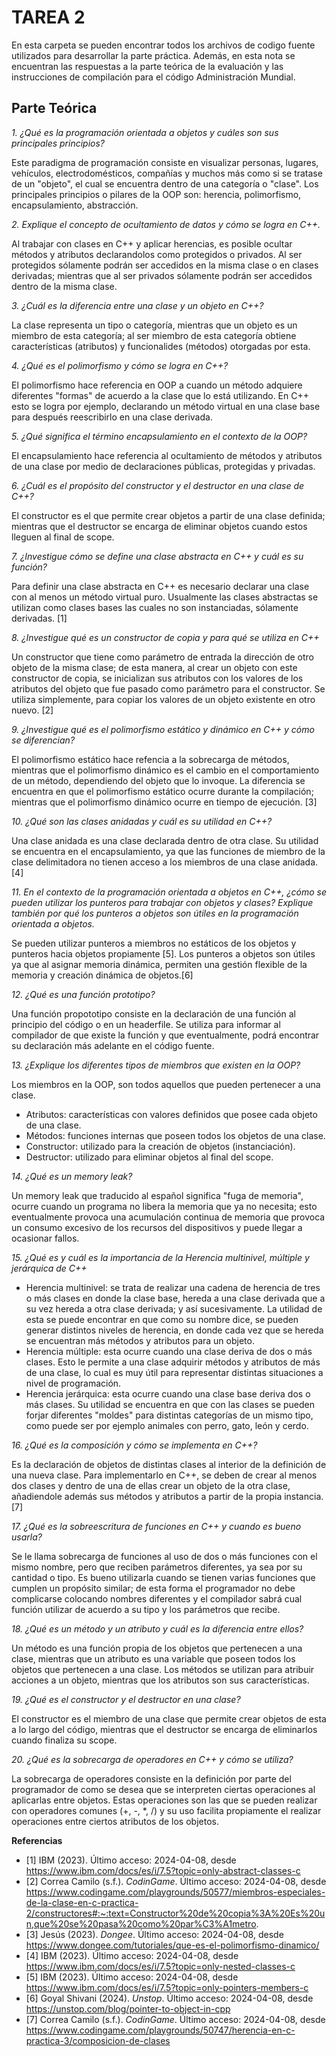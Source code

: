 # TAREA 2

En esta carpeta se pueden encontrar todos los archivos de codigo fuente utilizados para desarrollar la parte práctica. Además, en esta nota se encuentran las respuestas a la parte teórica de la evaluación y las instrucciones de compilación para el código Administración Mundial.

## Parte Teórica

*1. ¿Qué es la programación orientada a objetos y cuáles son sus principales principios?*

Este paradigma de programación consiste en visualizar personas, lugares, vehículos, electrodomésticos, compañías y muchos más como si se tratase de un "objeto", el cual se encuentra dentro de una categoría o "clase". Los principales principios o pilares de la OOP son: herencia, polimorfismo, encapsulamiento, abstracción.

*2. Explique el concepto de ocultamiento de datos y cómo se logra en C++.*

Al trabajar con clases en C++ y aplicar herencias, es posible ocultar métodos y atributos declarandolos como protegidos o privados. Al ser protegidos sólamente podrán ser accedidos en la misma clase o en clases derivadas; mientras que al ser privados sólamente podrán ser accedidos dentro de la misma clase.

*3. ¿Cuál es la diferencia entre una clase y un objeto en C++?*

La clase representa un tipo o categoría, mientras que un objeto es un miembro de esta categoría; al ser miembro de esta categoría obtiene características (atributos) y funcionalides (métodos) otorgadas por esta.

*4. ¿Qué es el polimorfismo y cómo se logra en C++?*

El polimorfismo hace referencia en OOP a cuando un método adquiere diferentes "formas" de acuerdo a la clase que lo está utilizando. En C++ esto se logra por ejemplo, declarando un método virtual en una clase base para después reescribirlo en una clase derivada.

*5. ¿Qué significa el término encapsulamiento en el contexto de la OOP?*

El encapsulamiento hace referencia al ocultamiento de métodos y atributos de una clase por medio de declaraciones públicas, protegidas y privadas.

*6. ¿Cuál es el propósito del constructor y el destructor en una clase de C++?*

El constructor es el que permite crear objetos a partir de una clase definida; mientras que el destructor se encarga de eliminar objetos cuando estos lleguen al final de scope.

*7. ¿Investigue cómo se define una clase abstracta en C++ y cuál es su función?*

Para definir una clase abstracta en C++ es necesario declarar una clase con al menos un método virtual puro. Usualmente las clases abstractas se utilizan como clases bases las cuales no son instanciadas, sólamente derivadas. [1]

*8. ¿Investigue qué es un constructor de copia y para qué se utiliza en C++*

Un constructor que tiene como parámetro de entrada la dirección de otro objeto de la misma clase; de esta manera, al crear un objeto con este constructor de copia, se inicializan sus atributos con los valores de los atributos del objeto que fue pasado como parámetro para el constructor. Se utiliza simplemente, para copiar los valores de un objeto existente en otro nuevo. [2]


*9. ¿Investigue qué es el polimorfismo estático y dinámico en C++ y cómo se diferencian?*

El polimorfismo estático hace refencia a la sobrecarga de métodos, mientras que el polimorfismo dinámico es el cambio en el comportamiento de un método, dependiendo del objeto que lo invoque. La diferencia se encuentra en que el polimorfismo estático ocurre durante la compilación; mientras que el polimorfismo dinámico ocurre en tiempo de ejecución. [3]

*10. ¿Qué son las clases anidadas y cuál es su utilidad en C++?*

Una clase anidada es una clase declarada dentro de otra clase. Su utilidad se encuentra en el encapsulamiento, ya que las funciones de miembro de la clase delimitadora no tienen acceso a los miembros de una clase anidada. [4]

*11. En el contexto de la programación orientada a objetos en C++, ¿cómo se pueden utilizar los punteros para trabajar con objetos y clases? Explique también por qué los punteros a objetos son útiles en la programación orientada a objetos.*

Se pueden utilizar punteros a miembros no estáticos de los objetos y punteros hacia objetos propiamente [5]. Los punteros a objetos son útiles ya que al asignar memoria dinámica, permiten una gestión flexible de la memoria y creación dinámica de objetos.[6]

*12. ¿Qué es una función prototipo?*

Una función propototipo consiste en la declaración de una función al principio del código o en un headerfile. Se utiliza para informar al compilador de que existe la función y que eventualmente, podrá encontrar su declaración más adelante en el código fuente.

*13. ¿Explique los diferentes tipos de miembros que existen en la OOP?*

Los miembros en la OOP, son todos aquellos que pueden pertenecer a una clase.

- Atributos: características con valores definidos que posee cada objeto de una clase.
- Métodos: funciones internas que poseen todos los objetos de una clase.
- Constructor: utilizado para la creación de objetos (instanciación).
- Destructor: utilizado para eliminar objetos al final del scope.

*14. ¿Qué es un memory leak?*

Un memory leak que traducido al español significa "fuga de memoria", ocurre cuando un programa no libera la memoria que ya no necesita; esto eventualmente provoca una acumulación continua de memoria que provoca un consumo excesivo de los recursos del dispositivos y puede llegar a ocasionar fallos.

*15. ¿Qué es y cuál es la importancia de la Herencia multinivel, múltiple y jerárquica de C++*

- Herencia multinivel: se trata de realizar una cadena de herencia de tres o más clases en donde la clase base, hereda a una clase derivada que a su vez hereda a otra clase derivada; y así sucesivamente. La utilidad de esta se puede encontrar en que como su nombre dice, se pueden generar distintos niveles de herencia, en donde cada vez que se hereda se encuentran más métodos y atributos para un objeto.
- Herencia múltiple: esta ocurre cuando una clase deriva de dos o más clases. Esto le permite a una clase adquirir métodos y atributos de más de una clase, lo cual es muy útil para representar distintas situaciones a nivel de programación.
- Herencia jerárquica: esta ocurre cuando una clase base deriva dos o más clases. Su utilidad se encuentra en que con las clases se pueden forjar diferentes "moldes" para distintas categorías de un mismo tipo, como puede ser por ejemplo animales con perro, gato, león y cerdo. 

*16. ¿Qué es la composición y cómo se implementa en C++?*

Es la declaración de objetos de distintas clases al interior de la definición de una nueva clase. Para implementarlo en C++, se deben de crear al menos dos clases y dentro de una de ellas crear un objeto de la otra clase, añadiendole además sus métodos y atributos a partir de la propia instancia. [7]

*17. ¿Qué es la sobreescritura de funciones en C++ y cuando es bueno usarla?*

Se le llama sobrecarga de funciones al uso de dos o más funciones con el mismo nombre, pero que reciben parámetros diferentes, ya sea por su cantidad o tipo. Es bueno utilizarla cuando se tienen varias funciones que cumplen un propósito similar; de esta forma el programador no debe complicarse colocando nombres diferentes y el compilador sabrá cual función utilizar de acuerdo a su tipo y los parámetros que recibe.

*18. ¿Qué es un método y un atributo y cuál es la diferencia entre ellos?*

Un método es una función propia de los objetos que pertenecen a una clase, mientras que un atributo es una variable que poseen todos los objetos que pertenecen a una clase. Los métodos se utilizan para atribuir acciones a un objeto, mientras que los atributos son sus características.

*19. ¿Qué es el constructor y el destructor en una clase?*

El constructor es el miembro de una clase que permite crear objetos de esta a lo largo del código, mientras que el destructor se encarga de eliminarlos cuando finaliza su scope.

*20. ¿Qué es la sobrecarga de operadores en C++ y cómo se utiliza?*

La sobrecarga de operadores consiste en la definición por parte del programador de como se desea que se interpreten ciertas operaciones al aplicarlas entre objetos. Estas operaciones son las que se pueden realizar con operadores comunes (+, -, *, /) y su uso facilita propiamente el realizar operaciones entre ciertos atributos de los objetos.

**Referencias**

- [1] IBM (2023). Último acceso: 2024-04-08, desde https://www.ibm.com/docs/es/i/7.5?topic=only-abstract-classes-c
- [2] Correa Camilo (s.f.). *CodinGame*. Último acceso: 2024-04-08, desde https://www.codingame.com/playgrounds/50577/miembros-especiales-de-la-clase-en-c-practica-2/constructores#:~:text=Constructor%20de%20copia%3A%20Es%20un,que%20se%20pasa%20como%20par%C3%A1metro.
- [3] Jesús (2023). *Dongee*. Último acceso: 2024-04-08, desde https://www.dongee.com/tutoriales/que-es-el-polimorfismo-dinamico/
- [4] IBM (2023). Último acceso: 2024-04-08, desde https://www.ibm.com/docs/es/i/7.5?topic=only-nested-classes-c
- [5] IBM (2023). Último acceso: 2024-04-08, desde https://www.ibm.com/docs/es/i/7.5?topic=only-pointers-members-c
- [6] Goyal Shivani (2024). *Unstop*. Último acceso: 2024-04-08, desde https://unstop.com/blog/pointer-to-object-in-cpp
- [7] Correa Camilo (s.f.). *CodinGame*. Último acceso: 2024-04-08, desde https://www.codingame.com/playgrounds/50747/herencia-en-c-practica-3/composicion-de-clases

